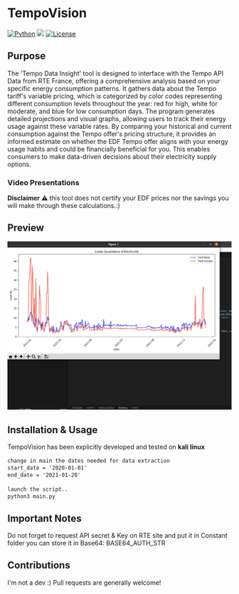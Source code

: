# TempoVision
[![Python](https://img.shields.io/badge/Python-%E2%89%A5%203.6-yellow.svg)](https://www.python.org/) 
<img src="https://img.shields.io/badge/Developed%20on-kali%20linux-blueviolet">
[![License](https://img.shields.io/badge/License-CC%20Attr--NonCommercial%204.0-red)](https://github.com/t3l3machus/Villain/blob/main/LICENSE.md)

## Purpose

The 'Tempo Data Insight' tool is designed to interface with the Tempo API Data from RTE France, offering a comprehensive analysis based on your specific energy consumption patterns. It gathers data about the Tempo tariff's variable pricing, which is categorized by color codes representing different consumption levels throughout the year: red for high, white for moderate, and blue for low consumption days. The program generates detailed projections and visual graphs, allowing users to track their energy usage against these variable rates. By comparing your historical and current consumption against the Tempo offer's pricing structure, it provides an informed estimate on whether the EDF Tempo offer aligns with your energy usage habits and could be financially beneficial for you. This enables consumers to make data-driven decisions about their electricity supply options.


### Video Presentations

**Disclaimer**
:warning: this tool does not certify your EDF prices nor the savings you will make through these calculations.:)

## Preview
![graph.png](graph.png)

## Installation & Usage

TempoVision has been explicitly developed and tested on **kali linux**  

```
change in main the dates needed for data extraction
start_date = '2020-01-01'
end_date = '2021-01-20'

launch the script..
python3 main.py

```

## Important Notes
Do not forget to request API secret & Key on RTE site and put it in Constant folder
you can store it in Base64: BASE64_AUTH_STR


## Contributions
I'm not a dev :) Pull requests are generally welcome!
